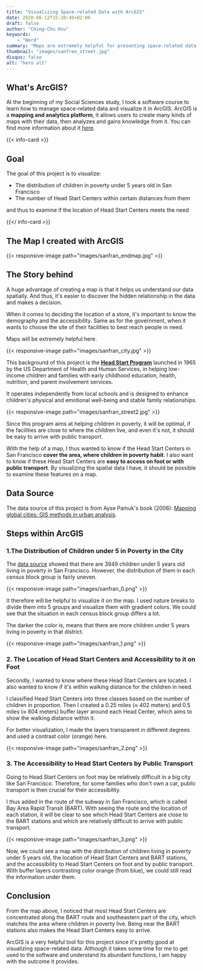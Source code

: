 ```yaml
---
title: "Visualizing Space-related Data with ArcGIS"
date: 2020-06-12T15:20:40+02:00
draft: false
author: "Ching-Chu Hsu"
keywords:
    - "Word"
summary: "Maps are extremely helpful for presenting space-related data. I created a map with ArcGIS to examine the real-world data in San Fransisco."
thumbnail: "images/sanfran_street.jpg"
disqus: false
alt: "hero alt"
---
```




## What's ArcGIS?

At the beginning of my Social Sciences study, I took a software course to learn how to manage space-related data and visualize it in ArcGIS. ArcGIS is a **mapping and analytics platform**, it allows users to create many kinds of maps with their data, then analyzes and gains knowledge from it. You can find more information about it [here](https://www.esri.com/en-us/arcgis/about-arcgis/overview "ArcGIS").


{{< info-card >}}
## Goal 

The goal of this project is to visualize:


* The distribution of children in poverty under 5 years old in San Francisco 
* The number of Head Start Centers within certain distances from them

and thus to examine if the location of Head Start Centers meets the need

{{</ info-card >}}




## The Map I created with ArcGIS 



{{< responsive-image path="images/sanfran_endmap.jpg" >}}



## The Story behind


A huge advantage of creating a map is that it helps us understand our data spatially. And thus, it's easier to discover the hidden relationship in the data and makes a decision.

When it comes to deciding the location of a store, it's important to know the demography and the accessibility. Same as for the government, when it wants to choose the site of their facilities to best reach people in need.

Maps will be extremely helpful here.


{{< responsive-image path="images/sanfran_city.jpg" >}}


This background of this project is the [**Head Start Program**](
https://en.wikipedia.org/wiki/Head_Start_(program) "Head Start Program") launched in 1965 by the US Department of Health and Human Services, in helping low-income children and families with early childhood education, health, nutrition, and parent involvement services. 

It operates independently from local schools and is designed to enhance children's physical and emotional well-being and stable family relationships.


{{< responsive-image path="images/sanfran_street2.jpg" >}}


Since this program aims at helping children in poverty, it will be optimal, if the facilities are close to where the children live, and even it's not, it should be easy to arrive with public transport.

With the help of a map, I thus wanted to know if the Head Start Centers in San Francisco **cover the area, where children in poverty habit**. I also want to know if these Head Start Centers are **easy to access on foot or with public transport**. By visualizing the spatial data I have, it should be possible to examine these features on a map.



## Data Source

The data source of this project is from Ayse Pamuk's book (2006): [Mapping global cities: GIS methods in urban analysis](
https://agris.fao.org/agris-search/search.do?recordID=SO2007100040 "Mapping Global Cities: GIS methods in Urban analysis").





## Steps within ArcGIS

### 1.The Distribution of Children under 5 in Poverty in the City
The [data source](
https://agris.fao.org/agris-search/search.do?recordID=SO2007100040 "Mapping Global Cities: GIS methods in Urban analysis") showed that there are 3949 children under 5 years old living in poverty in San Francisco. However, the distribution of them in each census block group is fairly uneven. 


{{< responsive-image path="images/sanfran_0.png" >}}


It therefore will be helpful to visualize it on the map. I used nature breaks to divide them into 5 groups and visualize them with gradient colors. We could see that the situation in each census block group differs a lot. 

The darker the color is, means that there are more children under 5 years living in poverty in that district.

{{< responsive-image path="images/sanfran_1.png" >}}

### 2. The Location of Head Start Centers and Accessibility to it on Foot
Secondly, I wanted to know where these Head Start Centers are located. I also wanted to know if it's within walking distance for the children in need.

I classified Head Start Centers into three classes based on the number of children in proportion. Then I created a 0.25 miles (≈ 402 meters) and 0.5 miles (≈ 804 meters) buffer layer around each Head Center, which aims to show the walking distance within it. 

For better visualization, I made the layers transparent in different degrees and used a contrast color (orange) here.

{{< responsive-image path="images/sanfran_2.png" >}}

### 3. The Accessibility to Head Start Centers by Public Transport
Going to Head Start Centers on foot may be relatively difficult in a big city like San Francisco. Therefore, for some families who don't own a car, public transport is then crucial for their accessibility. 

I thus added in the route of the subway in San Francisco, which is called Bay Area Rapid Transit (BART). With seeing the route and the location of each station, it will be clear to see which Head Start Centers are close to the BART stations and which are relatively difficult to arrive with public transport.

{{< responsive-image path="images/sanfran_3.png" >}}

Now, we could see a map with the distribution of children living in poverty under 5 years old, the location of Head Start Centers and BART stations, and the accessibility to Head Start Centers on foot and by public transport. With buffer layers contrasting color orange (from blue), we could still read the information under them. 

## Conclusion

From the map above, I noticed that most Head Start Centers are concentrated along the BART route and southeastern part of the city, which matches the area where children in poverty live. Being near the BART stations also makes the Head Start Centers easy to arrive. 

ArcGIS is a very helpful tool for this project since it's pretty good at visualizing space-related data. Although it takes some time for me to get used to the software and understand its abundant functions, I am happy with the outcome it provides.


